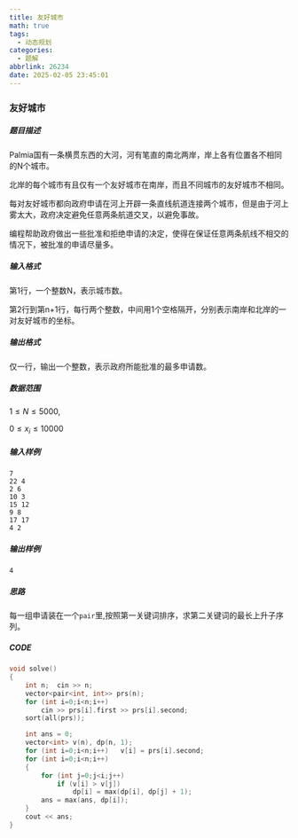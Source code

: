 ```yaml
---
title: 友好城市
math: true
tags:
  - 动态规划
categories:
  - 题解
abbrlink: 26234
date: 2025-02-05 23:45:01
---
```


### 友好城市

##### 题目描述

Palmia国有一条横贯东西的大河，河有笔直的南北两岸，岸上各有位置各不相同的N个城市。

北岸的每个城市有且仅有一个友好城市在南岸，而且不同城市的友好城市不相同。

每对友好城市都向政府申请在河上开辟一条直线航道连接两个城市，但是由于河上雾太大，政府决定避免任意两条航道交叉，以避免事故。

编程帮助政府做出一些批准和拒绝申请的决定，使得在保证任意两条航线不相交的情况下，被批准的申请尽量多。

##### 输入格式

第1行，一个整数N，表示城市数。

第2行到第n+1行，每行两个整数，中间用1个空格隔开，分别表示南岸和北岸的一对友好城市的坐标。

##### 输出格式

仅一行，输出一个整数，表示政府所能批准的最多申请数。

##### 数据范围

$1 \leq N \leq 5000,$

$0\leq x_i \leq 10000$

##### 输入样例

```
7
22 4
2 6
10 3
15 12
9 8
17 17
4 2
```

##### 输出样例

```
4
```

##### 思路

每一组申请装在一个`pair`里,按照第一关键词排序，求第二关键词的最长上升子序列。

##### CODE

```cpp
void solve()
{
    int n;  cin >> n;
    vector<pair<int, int>> prs(n);
    for (int i=0;i<n;i++)
        cin >> prs[i].first >> prs[i].second;
    sort(all(prs));

    int ans = 0;
    vector<int> v(n), dp(n, 1);
    for (int i=0;i<n;i++)   v[i] = prs[i].second;
    for (int i=0;i<n;i++)
    {
        for (int j=0;j<i;j++)
            if (v[i] > v[j])
                dp[i] = max(dp[i], dp[j] + 1);
        ans = max(ans, dp[i]);
    }
    cout << ans;
}
```

